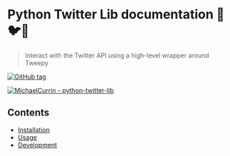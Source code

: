 # Python Twitter Lib documentation 🐍🐦📗
> Interact with the Twitter API using a high-level wrapper around Tweepy

[![GitHub tag](https://img.shields.io/github/tag/MichaelCurrin/badge-generator?include_prereleases=&sort=semver)](https://github.com/MichaelCurrin/badge-generator/releases/)

[![MichaelCurrin - python-twitter-lib](https://img.shields.io/static/v1?label=MichaelCurrin&message=python-twitter-lib&color=blue&logo=github)](https://github.com/MichaelCurrin/python-twitter-lib)


## Contents

- [Installation](installation.md)
- [Usage](usage.md)
- [Development](development.md)
